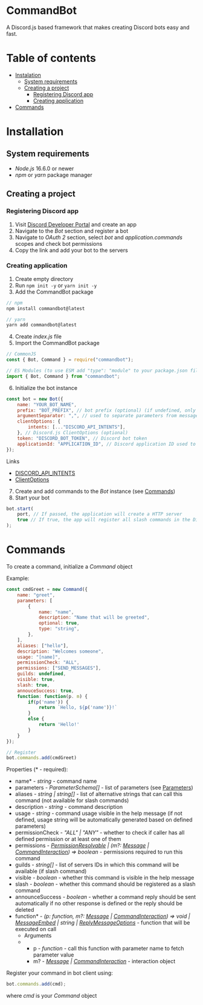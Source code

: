 # CommandBot

A Discord.js based framework that makes creating Discord bots easy and fast.

# Table of contents

-   [Instalation](#installation)
    -   [System requirements](#system-requirements)
    -   [Creating a project](#creating-a-project)
        -   [Registering Discord app](#registering-discord-app)
        -   [Creating application](#creating-application)
-   [Commands](#commands)

# Installation

## System requirements

-   _Node.js_ 16.6.0 or newer
-   _npm_ or _yarn_ package manager

## Creating a project

### Registering Discord app

1. Visit [Discord Developer Portal](https://discord.com/developers/) and create an app
2. Navigate to the _Bot_ section and register a bot
3. Navigate to _OAuth 2_ section, select _bot_ and _application.commands_ scopes and check bot permissions
4. Copy the link and add your bot to the servers

### Creating application

1. Create empty directory
2. Run `npm init -y` or `yarn init -y`
3. Add the CommandBot package

```javascript
// npm
npm install commandbot@latest

// yarn
yarn add commandbot@latest
```

4. Create _index.js_ file
5. Import the CommandBot package

```javascript
// CommonJS
const { Bot, Command } = require("commandbot");

// ES Modules (to use ESM add "type": "module" to your package.json file)
import { Bot, Command } from "commandbot";
```

6. Initialize the bot instance

```javascript
const bot = new Bot({
    name: "YOUR_BOT_NAME",
    prefix: "BOT_PREFIX", // bot prefix (optional) (if undefined, only slash commands will be available)
    argumentSeparator: ",", // used to separate parameters from messages (optional)
    clientOptions: {
        intents: [..."DISCORD_API_INTENTS"],
    }, // Discord.js ClientOptions (optional)
    token: "DISCORD_BOT_TOKEN", // Discord bot token
    applicationId: "APPLICATION_ID", // Discord application ID used to register slash commands
});
```

Links

-   [DISCORD_API_INTENTS](https://discord.js.org/#/docs/main/stable/class/Intents)
-   [ClientOptions](https://discord.js.org/#/docs/main/stable/typedef/ClientOptions)

7. Create and add commands to the _Bot_ instance (see [Commands](#commands))
8. Start your bot

```javascript
bot.start(
    port, // If passed, the application will create a HTTP server
    true // If true, the app will register all slash commands in the Discord API (it's recommended setting it to false after registering to avoid reaching daily quota)
);
```

# Commands

To create a command, initialize a _Command_ object

Example:

```javascript
const cmdGreet = new Command({
    name: "greet",
    parameters: [
        {
            name: "name",
            description: "Name that will be greeted",
            optional: true,
            type: "string",
        },
    ],
    aliases: ["hello"],
    description: "Welcomes someone",
    usage: "[name]",
    permissionCheck: "ALL",
    permissions: ["SEND_MESSAGES"],
    guilds: undefined,
    visible: true,
    slash: true,
    annouceSuccess: true,
    function: function(p. m) {
        if(p('name')) {
            return `Hello, ${p('name')}!`
        }
        else {
            return 'Hello!'
        }
    }
});

// Register
bot.commands.add(cmdGreet)
```

Properties (\* - required):

-   name\* - _string_ - command name
-   parameters - _ParameterSchema[]_ - list of parameters (see [Parameters](#parameters))
-   aliases - _string | string[]_ - list of alternative strings that can call this command (not available for slash commands)
-   description - _string_ - command description
-   usage - _string_ - command usage visible in the help message (if not defined, usage string will be automatically generated based on defined parameters)
-   permissionCheck - _"ALL" | "ANY"_ - whether to check if caller has all defined permission or at least one of them
-   permissions - _[PermissionResolvable](https://discord.js.org/#/docs/main/stable/typedef/PermissionResolvable) | (m?: [Message](https://discord.js.org/#/docs/main/stable/class/Message) | [CommandInteraction](https://discord.js.org/#/docs/main/stable/class/CommandInteraction)) => boolean_ - permissions required to run this command
-   guilds - _string[]_ - list of servers IDs in which this command will be available (if slash command)
-   visible - _boolean_ - whether this command is visible in the help message
-   slash - _boolean_ - whether this command should be registered as a slash command
-   announceSuccess - _boolean_ - whether a command reply should be sent automatically if no other response is defined or the reply should be deleted
-   function\* - _(p: function, m?: [Message](https://discord.js.org/#/docs/main/stable/class/Message) | [CommandInteraction](https://discord.js.org/#/docs/main/stable/class/CommandInteraction)) => void | [MessageEmbed]() | string | [ReplyMessageOptions](https://discord.js.org/#/docs/main/stable/typedef/ReplyMessageOptions)_ - function that will be executed on call
    -   Arguments
    -   -   p - _function_ - call this function with parameter name to fetch parameter value
        -   m? - _[Message](https://discord.js.org/#/docs/main/stable/class/Message) | [CommandInteraction](https://discord.js.org/#/docs/main/stable/class/CommandInteraction)_ - interaction object

Register your command in bot client using:

```javascript
bot.commands.add(cmd);
```

where _cmd_ is your _Command_ object
